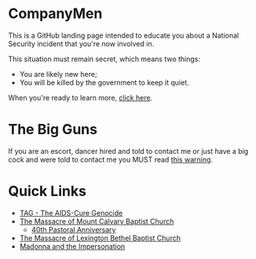 # CompanyMen
This is a GitHub landing page intended to educate you about a National Security incident that you're now involved in.

This situation must remain secret, which means two things:
* You are likely new here;
* You will be killed by the government to keep it quiet.

When you're ready to learn more, [click here](https://github.com/9413d5ff2a0b4f237a264010b65350e7/TAG/blob/master/PHB33/README.md).

# The Big Guns
If you are an escort, dancer hired and told to contact me or just have a big cock and were told to contact me you MUST read [this warning](https://github.com/9413d5ff2a0b4f237a264010b65350e7/TAG/blob/master/PHB33/EscortWarning.md).

# Quick Links
* [TAG - The AIDS-Cure Genocide](/)
* [The Massacre of Mount Calvary Baptist Church](/POW/MCBC)
     - [40th Pastoral Anniversary](/MCMBCI)
* [The Massacre of Lexington Bethel Baptist Church](/POW/LBBC)
* [Madonna and the Impersonation](/hotels/Celebrity)
